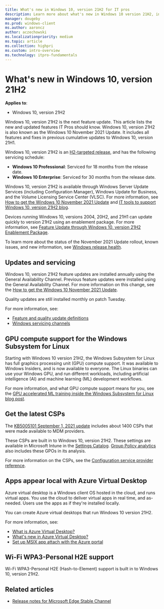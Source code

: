 ```yaml
---
title: What's new in Windows 10, version 21H2 for IT pros
description: Learn more about what's new in Windows 10 version 21H2, including servicing updates, Windows Subsystem for Linux, the latest CSPs, and more.
manager: dougeby
ms.prod: windows-client
ms.author: aaroncz
author: aczechowski
ms.localizationpriority: medium
ms.topic: article
ms.collection: highpri
ms.custom: intro-overview
ms.technology: itpro-fundamentals
---
```


# What's new in Windows 10, version 21H2

**Applies to**:

- Windows 10, version 21H2

Windows 10, version 21H2 is the next feature update. This article lists the new and updated features IT Pros should know. Windows 10, version 21H2 is also known as the Windows 10 November 2021 Update. It includes all features and fixes in previous cumulative updates to Windows 10, version 21H1.

Windows 10, version 21H2 is an [H2-targeted release](/lifecycle/faq/windows#what-is-the-servicing-timeline-for-a-version--feature-update--of-windows-10-), and has the following servicing schedule:

- **Windows 10 Professional**: Serviced for 18 months from the release date.
- **Windows 10 Enterprise**: Serviced for 30 months from the release date.

Windows 10, version 21H2 is available through Windows Server Update Services (including Configuration Manager), Windows Update for Business, and the Volume Licensing Service Center (VLSC). For more information, see [How to get the Windows 10 November 2021 Update](https://blogs.windows.com/windowsexperience/2021/11/16/how-to-get-the-windows-10-november-2021-update/) and [IT tools to support Windows 10, version 21H2 blog](https://aka.ms/tools-for-21h2).

Devices running Windows 10, versions 2004, 20H2, and 21H1 can update quickly to version 21H2 using an enablement package. For more information, see [Feature Update through Windows 10, version 21H2 Enablement Package](https://support.microsoft.com/help/5003791).

To learn more about the status of the November 2021 Update rollout, known issues, and new information, see [Windows release health](/windows/release-health/).

## Updates and servicing

Windows 10, version 21H2 feature updates are installed annually using the General Availability Channel. Previous feature updates were installed using the General Availability Channel. For more information on this change, see the [How to get the Windows 10 November 2021 Update](https://blogs.windows.com/windowsexperience/?p=176473).

Quality updates are still installed monthly on patch Tuesday.

For more information, see:

- [Feature and quality update definitions](/windows/deployment/update/waas-quick-start#definitions)
- [Windows servicing channels](/windows/deployment/update/waas-overview#servicing-channels)

## GPU compute support for the Windows Subsystem for Linux

Starting with Windows 10 version 21H2, the Windows Subsystem for Linux has full graphics processing unit (GPU) compute support. It was available to Windows Insiders, and is now available to everyone. The Linux binaries can use your Windows GPU, and run different workloads, including artificial intelligence (AI) and machine learning (ML) development workflows.

For more information, and what GPU compute support means for you, see the [GPU accelerated ML training inside the Windows Subsystem for Linux blog post](https://blogs.windows.com/windowsdeveloper/2020/06/17/gpu-accelerated-ml-training-inside-the-windows-subsystem-for-linux/).

## Get the latest CSPs

The [KB5005101  September 1, 2021 update](https://support.microsoft.com/topic/september-1-2021-kb5005101-os-builds-19041-1202-19042-1202-and-19043-1202-preview-82a50f27-a56f-4212-96ce-1554e8058dc1) includes about 1400 CSPs that were made available to MDM providers.

These CSPs are built in to Windows 10, version 21H2. These settings are available in Microsoft Intune in the [Settings Catalog](/mem/intune/configuration/settings-catalog). [Group Policy analytics](/mem/intune/configuration/group-policy-analytics) also includes these GPOs in its analysis.

For more information on the CSPs, see the [Configuration service provider reference](/windows/client-management/mdm/configuration-service-provider-reference).

## Apps appear local with Azure Virtual Desktop

Azure virtual desktop is a Windows client OS hosted in the cloud, and runs virtual apps. You use the cloud to deliver virtual apps in real time, and as-needed. Users use the apps as if they're installed locally.

You can create Azure virtual desktops that run Windows 10 version 21H2.

For more information, see:

- [What is Azure Virtual Desktop?](/azure/virtual-desktop/overview)
- [What's new in Azure Virtual Desktop?](/azure/virtual-desktop/whats-new)
- [Set up MSIX app attach with the Azure portal](/azure/virtual-desktop/app-attach-azure-portal)

## Wi-Fi WPA3-Personal H2E support

Wi-Fi WPA3-Personal H2E (Hash-to-Element) support is built in to Windows 10, version 21H2.

## Related articles

- [Release notes for Microsoft Edge Stable Channel](/deployedge/microsoft-edge-relnote-stable-channel)
